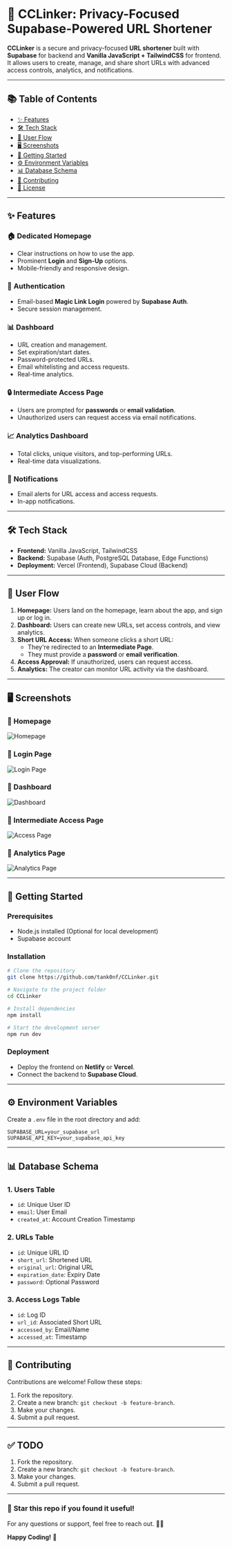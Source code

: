 # 🔗 **CCLinker: Privacy-Focused Supabase-Powered URL Shortener**

**CCLinker** is a secure and privacy-focused **URL shortener** built with **Supabase** for backend and **Vanilla JavaScript + TailwindCSS** for frontend. It allows users to create, manage, and share short URLs with advanced access controls, analytics, and notifications.

---

## 📚 **Table of Contents**

- [✨ Features](#-features)
- [🛠️ Tech Stack](#-tech-stack)
- [🧠 User Flow](#-user-flow)
- [🖥️ Screenshots](#-screenshots)
- [🚀 Getting Started](#-getting-started)
- [⚙️ Environment Variables](#-environment-variables)
- [📊 Database Schema](#-database-schema)
- [🤝 Contributing](#-contributing)
- [📜 License](#-license)

---

## ✨ **Features**

### 🏠 **Dedicated Homepage**
- Clear instructions on how to use the app.
- Prominent **Login** and **Sign-Up** options.
- Mobile-friendly and responsive design.

### 🔑 **Authentication**
- Email-based **Magic Link Login** powered by **Supabase Auth**.
- Secure session management.

### 📊 **Dashboard**
- URL creation and management.
- Set expiration/start dates.
- Password-protected URLs.
- Email whitelisting and access requests.
- Real-time analytics.

### 🔒 **Intermediate Access Page**
- Users are prompted for **passwords** or **email validation**.
- Unauthorized users can request access via email notifications.

### 📈 **Analytics Dashboard**
- Total clicks, unique visitors, and top-performing URLs.
- Real-time data visualizations.

### 📲 **Notifications**
- Email alerts for URL access and access requests.
- In-app notifications.

---

## 🛠️ **Tech Stack**

- **Frontend:** Vanilla JavaScript, TailwindCSS
- **Backend:** Supabase (Auth, PostgreSQL Database, Edge Functions)
- **Deployment:** Vercel (Frontend), Supabase Cloud (Backend)

---

## 🧠 **User Flow**

1. **Homepage:** Users land on the homepage, learn about the app, and sign up or log in.
2. **Dashboard:** Users can create new URLs, set access controls, and view analytics.
3. **Short URL Access:** When someone clicks a short URL:
   - They're redirected to an **Intermediate Page**.
   - They must provide a **password** or **email verification**.
4. **Access Approval:** If unauthorized, users can request access.
5. **Analytics:** The creator can monitor URL activity via the dashboard.

---

## 🖥️ **Screenshots**

### 📸 Homepage
![Homepage](https://github.com/tank0nf/CCLinker/blob/main/assets/homepage.png?raw=true) <!-- Add screenshot of the homepage -->

### 📸 Login Page
![Login Page](https://github.com/tank0nf/CCLinker/blob/main/assets/login_page.png?raw=true) <!-- Add screenshot of the login page -->

### 📸 Dashboard
![Dashboard](https://github.com/tank0nf/CCLinker/blob/main/assets/dashboard.png?raw=true) <!-- Add screenshot of the dashboard -->

### 📸 Intermediate Access Page
![Access Page](https://github.com/tank0nf/CCLinker/blob/main/assets/intermidiate.png?raw=true) <!-- Add screenshot of intermediate page -->

### 📸 Analytics Page
![Analytics Page](https://github.com/tank0nf/CCLinker/blob/main/assets/analytics.png?raw=true) <!-- Add screenshot of analytics page -->

---

## 🚀 **Getting Started**

### Prerequisites
- Node.js installed (Optional for local development)
- Supabase account

### Installation

```bash
# Clone the repository
git clone https://github.com/tank0nf/CCLinker.git

# Navigate to the project folder
cd CCLinker

# Install dependencies
npm install

# Start the development server
npm run dev
```

### Deployment
- Deploy the frontend on **Netlify** or **Vercel**.
- Connect the backend to **Supabase Cloud**.

---

## ⚙️ **Environment Variables**

Create a `.env` file in the root directory and add:

```env
SUPABASE_URL=your_supabase_url
SUPABASE_API_KEY=your_supabase_api_key
```

---

## 📊 **Database Schema**

### 1. **Users Table**
- `id`: Unique User ID
- `email`: User Email
- `created_at`: Account Creation Timestamp

### 2. **URLs Table**
- `id`: Unique URL ID
- `short_url`: Shortened URL
- `original_url`: Original URL
- `expiration_date`: Expiry Date
- `password`: Optional Password

### 3. **Access Logs Table**
- `id`: Log ID
- `url_id`: Associated Short URL
- `accessed_by`: Email/Name
- `accessed_at`: Timestamp

---

## 🤝 **Contributing**

Contributions are welcome! Follow these steps:
1. Fork the repository.
2. Create a new branch: `git checkout -b feature-branch`.
3. Make your changes.
4. Submit a pull request.

---

## ✅ **TODO**

1. Fork the repository.
2. Create a new branch: `git checkout -b feature-branch`.
3. Make your changes.
4. Submit a pull request.

---

### 🌟 **Star this repo if you found it useful!**

For any questions or support, feel free to reach out. 🚀😊

**Happy Coding!** 🎉
